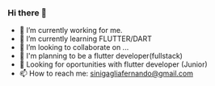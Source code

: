 ### Hi there 👋
- 🔭 I’m currently working for me.
- 🌱 I’m currently learning FLUTTER/DART
- 👯 I’m looking to collaborate on ...
- 🤔 I'm planning to be a flutter developer(fullstack)
- 💬 Looking for oportunities with flutter developer (Junior)
- 📫 How to reach me: sinigagliafernando@gmail.com


<!--
**FernandoSini/FernandoSini** is a ✨ _special_ ✨ repository because its `README.md` (this file) appears on your GitHub profile.

Here are some ideas to get you started:

- 🔭 I’m currently working for me.
- 🌱 I’m currently learning FLUTTER/DART
- 👯 I’m looking to collaborate on ...
- 🤔 I'm planning to be a flutter developer(fullstack)
- 💬 Looking for oportunities with flutter developer (Junior)
- 📫 How to reach me: sinigagliafernando@gmail.com
- 😄 Pronouns: ...
- ⚡ Fun fact: ...
-->
